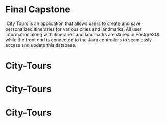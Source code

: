 # Final Capstone
​
City Tours is an application that allows users to create and save personalized itineraries for various cities and landmarks. All user information along with itineraries and landmarks are stored in PostgreSQL while the front end is connected to the Java controllers to seamlessly access and update this database.

# City-Tours
# City-Tours
# City-Tours

